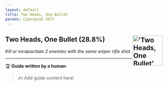 ```yaml
---
layout: default
title: Two Heads, One Bullet
parent: Cyberpunk 2077
---
```


## Two Heads, One Bullet (28.8%) <img align="right" src="https://cdn.cloudflare.steamstatic.com/steamcommunity/public/images/apps/1091500/26d6c25c2ca7e5877b26347fc05f5eb2dd504bbf.jpg" alt="'Two Heads, One Bullet' achievement icon" width="96" height="96">

_Kill or incapacitate 2 enemies with the same sniper rifle shot._

---

:trophy: **Guide written by a human**:

> :writing_hand: Add guide content here!

